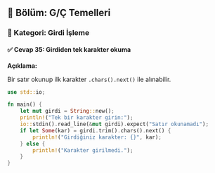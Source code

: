 ## 📘 Bölüm: G/Ç Temelleri  
### 🔹 Kategori: Girdi İşleme  
#### ✅ Cevap 35: Girdiden tek karakter okuma

**Açıklama:**

Bir satır okunup ilk karakter `.chars().next()` ile alınabilir.

```rust
use std::io;

fn main() {
    let mut girdi = String::new();
    println!("Tek bir karakter girin:");
    io::stdin().read_line(&mut girdi).expect("Satır okunamadı");
    if let Some(kar) = girdi.trim().chars().next() {
        println!("Girdiğiniz karakter: {}", kar);
    } else {
        println!("Karakter girilmedi.");
    }
}
```
